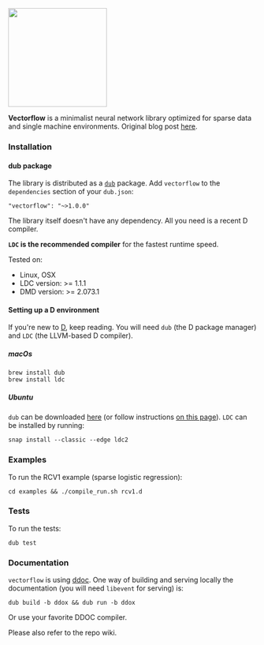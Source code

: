 <img src="http://ae.nflximg.net/vectorflow/vectorflow_logo.png" width="200">

**Vectorflow** is a minimalist neural network library optimized for sparse data and single machine environments.
Original blog post [here](https://medium.com/@NetflixTechBlog/introducing-vectorflow-fe10d7f126b8).

### Installation

#### dub package
The library is distributed as a [`dub`](https://code.dlang.org/) package. Add `vectorflow` to the `dependencies` section of your `dub.json`:
```
"vectorflow": "~>1.0.0"
```

The library itself doesn't have any dependency. All you need is a recent D compiler.

**`LDC` is the recommended compiler** for the fastest runtime speed. 

Tested on:
- Linux, OSX
- LDC version: >= 1.1.1
- DMD version: >= 2.073.1

#### Setting up a D environment 
If you're new to [D](http://dlang.org/), keep reading. You will need `dub` (the D package manager) and `LDC` (the LLVM-based D compiler).
##### macOs
```
brew install dub
brew install ldc
```
##### Ubuntu
`dub` can be downloaded [here](https://code.dlang.org/download) (or follow instructions [on this page](http://blog.ljdelight.com/installing-dlang-dmd-dub-on-ubuntu/)).
`LDC` can be installed by running:
```
snap install --classic --edge ldc2
```

### Examples
To run the RCV1 example (sparse logistic regression):
```
cd examples && ./compile_run.sh rcv1.d
```

### Tests
To run the tests:
```
dub test
```

### Documentation
`vectorflow` is using [ddoc](https://dlang.org/spec/ddoc.html).
One way of building and serving locally the documentation (you will need `libevent` for serving) is:
```
dub build -b ddox && dub run -b ddox
```
Or use your favorite DDOC compiler.

Please also refer to the repo wiki.
